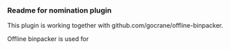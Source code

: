 ### Readme for nomination plugin
This plugin is working together with github.com/gocrane/offline-binpacker.

Offline binpacker is used for 

